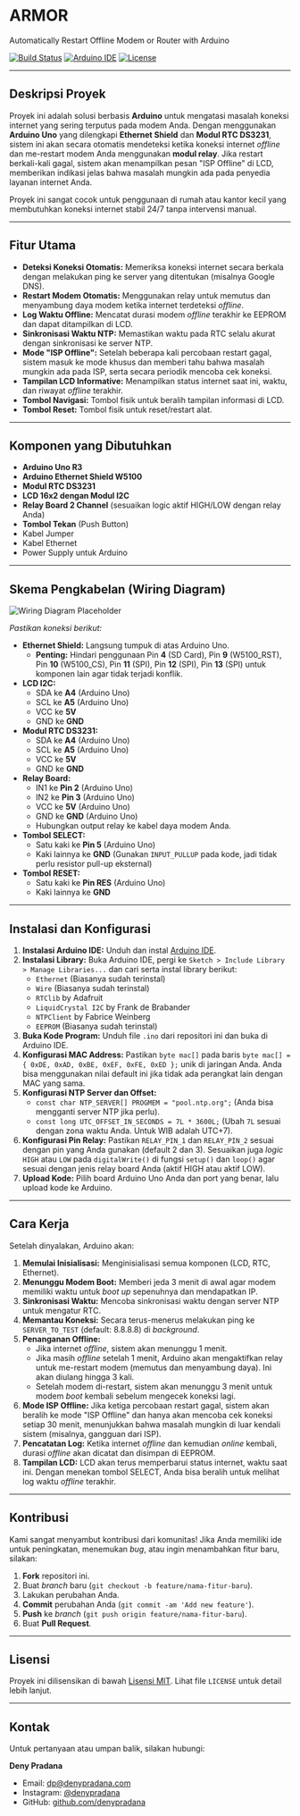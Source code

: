 # ARMOR
Automatically Restart Offline Modem or Router with Arduino

[![Build Status](https://img.shields.io/badge/Status-Stable-brightgreen)](https://github.com/denypradana/ARMOR)
[![Arduino IDE](https://img.shields.io/badge/Arduino%20IDE-1.8%2B-blue)](https://www.arduino.cc/en/software)
[![License](https://img.shields.io/badge/License-MIT-blue.svg)](LICENSE)

---

## Deskripsi Proyek

Proyek ini adalah solusi berbasis **Arduino** untuk mengatasi masalah koneksi internet yang sering terputus pada modem Anda. Dengan menggunakan **Arduino Uno** yang dilengkapi **Ethernet Shield** dan **Modul RTC DS3231**, sistem ini akan secara otomatis mendeteksi ketika koneksi internet *offline* dan me-restart modem Anda menggunakan **modul relay**. Jika restart berkali-kali gagal, sistem akan menampilkan pesan "ISP Offline" di LCD, memberikan indikasi jelas bahwa masalah mungkin ada pada penyedia layanan internet Anda.

Proyek ini sangat cocok untuk penggunaan di rumah atau kantor kecil yang membutuhkan koneksi internet stabil 24/7 tanpa intervensi manual.

---

## Fitur Utama

* **Deteksi Koneksi Otomatis:** Memeriksa koneksi internet secara berkala dengan melakukan ping ke server yang ditentukan (misalnya Google DNS).
* **Restart Modem Otomatis:** Menggunakan relay untuk memutus dan menyambung daya modem ketika internet terdeteksi *offline*.
* **Log Waktu Offline:** Mencatat durasi modem *offline* terakhir ke EEPROM dan dapat ditampilkan di LCD.
* **Sinkronisasi Waktu NTP:** Memastikan waktu pada RTC selalu akurat dengan sinkronisasi ke server NTP.
* **Mode "ISP Offline":** Setelah beberapa kali percobaan restart gagal, sistem masuk ke mode khusus dan memberi tahu bahwa masalah mungkin ada pada ISP, serta secara periodik mencoba cek koneksi.
* **Tampilan LCD Informative:** Menampilkan status internet saat ini, waktu, dan riwayat *offline* terakhir.
* **Tombol Navigasi:** Tombol fisik untuk beralih tampilan informasi di LCD.
* **Tombol Reset:** Tombol fisik untuk reset/restart alat.
---

## Komponen yang Dibutuhkan

* **Arduino Uno R3**
* **Arduino Ethernet Shield W5100**
* **Modul RTC DS3231**
* **LCD 16x2 dengan Modul I2C**
* **Relay Board 2 Channel** (sesuaikan logic aktif HIGH/LOW dengan relay Anda)
* **Tombol Tekan** (Push Button)
* Kabel Jumper
* Kabel Ethernet
* Power Supply untuk Arduino

---

## Skema Pengkabelan (Wiring Diagram)

![Wiring Diagram Placeholder](https://ibb.co/Jj8L7YDR)

*Pastikan koneksi berikut:*
* **Ethernet Shield:** Langsung tumpuk di atas Arduino Uno.
    * **Penting:** Hindari penggunaan Pin **4** (SD Card), Pin **9** (W5100\_RST), Pin **10** (W5100\_CS), Pin **11** (SPI), Pin **12** (SPI), Pin **13** (SPI) untuk komponen lain agar tidak terjadi konflik.
* **LCD I2C:**
    * SDA ke **A4** (Arduino Uno)
    * SCL ke **A5** (Arduino Uno)
    * VCC ke **5V**
    * GND ke **GND**
* **Modul RTC DS3231:**
    * SDA ke **A4** (Arduino Uno)
    * SCL ke **A5** (Arduino Uno)
    * VCC ke **5V**
    * GND ke **GND**
* **Relay Board:**
    * IN1 ke **Pin 2** (Arduino Uno)
    * IN2 ke **Pin 3** (Arduino Uno)
    * VCC ke **5V** (Arduino Uno)
    * GND ke **GND** (Arduino Uno)
    * Hubungkan output relay ke kabel daya modem Anda.
* **Tombol SELECT:**
    * Satu kaki ke **Pin 5** (Arduino Uno)
    * Kaki lainnya ke **GND** (Gunakan `INPUT_PULLUP` pada kode, jadi tidak perlu resistor pull-up eksternal)
* **Tombol RESET:**
    * Satu kaki ke **Pin RES** (Arduino Uno)
    * Kaki lainnya ke **GND**

---

## Instalasi dan Konfigurasi

1.  **Instalasi Arduino IDE:** Unduh dan instal [Arduino IDE](https://www.arduino.cc/en/software).
2.  **Instalasi Library:**
    Buka Arduino IDE, pergi ke `Sketch > Include Library > Manage Libraries...` dan cari serta instal library berikut:
    * `Ethernet` (Biasanya sudah terinstal)
    * `Wire` (Biasanya sudah terinstal)
    * `RTClib` by Adafruit
    * `LiquidCrystal I2C` by Frank de Brabander
    * `NTPClient` by Fabrice Weinberg
    * `EEPROM` (Biasanya sudah terinstal)
3.  **Buka Kode Program:** Unduh file `.ino` dari repositori ini dan buka di Arduino IDE.
4.  **Konfigurasi MAC Address:**
    Pastikan `byte mac[]` pada baris `byte mac[] = { 0xDE, 0xAD, 0xBE, 0xEF, 0xFE, 0xED };` unik di jaringan Anda. Anda bisa menggunakan nilai default ini jika tidak ada perangkat lain dengan MAC yang sama.
5.  **Konfigurasi NTP Server dan Offset:**
    * `const char NTP_SERVER[] PROGMEM = "pool.ntp.org";` (Anda bisa mengganti server NTP jika perlu).
    * `const long UTC_OFFSET_IN_SECONDS = 7L * 3600L;` (Ubah `7L` sesuai dengan zona waktu Anda. Untuk WIB adalah UTC+7).
6.  **Konfigurasi Pin Relay:**
    Pastikan `RELAY_PIN_1` dan `RELAY_PIN_2` sesuai dengan pin yang Anda gunakan (default 2 dan 3). Sesuaikan juga *logic* `HIGH` atau `LOW` pada `digitalWrite()` di fungsi `setup()` dan `loop()` agar sesuai dengan jenis relay board Anda (aktif HIGH atau aktif LOW).
7.  **Upload Kode:** Pilih board Arduino Uno Anda dan port yang benar, lalu upload kode ke Arduino.

---

## Cara Kerja

Setelah dinyalakan, Arduino akan:
1.  **Memulai Inisialisasi:** Menginisialisasi semua komponen (LCD, RTC, Ethernet).
2.  **Menunggu Modem Boot:** Memberi jeda 3 menit di awal agar modem memiliki waktu untuk *boot up* sepenuhnya dan mendapatkan IP.
3.  **Sinkronisasi Waktu:** Mencoba sinkronisasi waktu dengan server NTP untuk mengatur RTC.
4.  **Memantau Koneksi:** Secara terus-menerus melakukan ping ke `SERVER_TO_TEST` (default: 8.8.8.8) di *background*.
5.  **Penanganan Offline:**
    * Jika internet *offline*, sistem akan menunggu 1 menit.
    * Jika masih *offline* setelah 1 menit, Arduino akan mengaktifkan relay untuk me-restart modem (memutus dan menyambung daya). Ini akan diulang hingga 3 kali.
    * Setelah modem di-restart, sistem akan menunggu 3 menit untuk modem *boot* kembali sebelum mengecek koneksi lagi.
6.  **Mode ISP Offline:** Jika ketiga percobaan restart gagal, sistem akan beralih ke mode "ISP Offline" dan hanya akan mencoba cek koneksi setiap 30 menit, menunjukkan bahwa masalah mungkin di luar kendali sistem (misalnya, gangguan dari ISP).
7.  **Pencatatan Log:** Ketika internet *offline* dan kemudian *online* kembali, durasi *offline* akan dicatat dan disimpan di EEPROM.
8.  **Tampilan LCD:** LCD akan terus memperbarui status internet, waktu saat ini. Dengan menekan tombol SELECT, Anda bisa beralih untuk melihat log waktu *offline* terakhir.

---

## Kontribusi

Kami sangat menyambut kontribusi dari komunitas! Jika Anda memiliki ide untuk peningkatan, menemukan *bug*, atau ingin menambahkan fitur baru, silakan:
1.  **Fork** repositori ini.
2.  Buat *branch* baru (`git checkout -b feature/nama-fitur-baru`).
3.  Lakukan perubahan Anda.
4.  **Commit** perubahan Anda (`git commit -am 'Add new feature'`).
5.  **Push** ke *branch* (`git push origin feature/nama-fitur-baru`).
6.  Buat **Pull Request**.

---

## Lisensi

Proyek ini dilisensikan di bawah [Lisensi MIT](LICENSE). Lihat file `LICENSE` untuk detail lebih lanjut.

---

## Kontak

Untuk pertanyaan atau umpan balik, silakan hubungi:

**Deny Pradana**
* Email: [dp@denypradana.com](mailto:dp@denypradana.com)
* Instagram: [@denypradana](https://www.instagram.com/denypradana)
* GitHub: [github.com/denypradana](https://github.com/denypradana)
